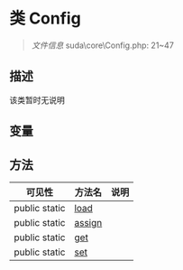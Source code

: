 #  类 Config

> *文件信息* suda\core\Config.php: 21~47



## 描述

该类暂时无说明


## 变量


## 方法


| 可见性 | 方法名 | 说明 |
|--------|-------|------|
| public static|[load](Config/load.md) |  |
| public static|[assign](Config/assign.md) |  |
| public static|[get](Config/get.md) |  |
| public static|[set](Config/set.md) |  |
